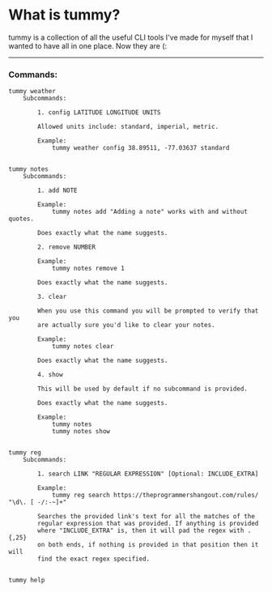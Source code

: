 # What is tummy?


tummy is a collection of all the useful CLI tools I've made for myself that I
wanted to have all in one place. Now they are (:

***

### Commands:

    tummy weather
        Subcommands:
            
            1. config LATITUDE LONGITUDE UNITS

            Allowed units include: standard, imperial, metric.
            
            Example:
                tummy weather config 38.89511, -77.03637 standard
            

    tummy notes
        Subcommands:

            1. add NOTE

            Example:
                tummy notes add "Adding a note" works with and without quotes.

            Does exactly what the name suggests.

            2. remove NUMBER

            Example:
                tummy notes remove 1

            Does exactly what the name suggests.

            3. clear

            When you use this command you will be prompted to verify that you
            are actually sure you'd like to clear your notes.

            Example:
                tummy notes clear

            Does exactly what the name suggests.

            4. show

            This will be used by default if no subcommand is provided.

            Does exactly what the name suggests.

            Example:
                tummy notes
                tummy notes show


    tummy reg
        Subcommands:

            1. search LINK "REGULAR EXPRESSION" [Optional: INCLUDE_EXTRA]

            Example:
                tummy reg search https://theprogrammershangout.com/rules/ "\d\. [ -/:-~]+"

            Searches the provided link's text for all the matches of the
            regular expression that was provided. If anything is provided
            where "INCLUDE_EXTRA" is, then it will pad the regex with .{,25}
            on both ends, if nothing is provided in that position then it will
            find the exact regex specified.


    tummy help